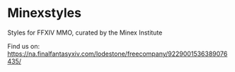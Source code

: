 # Minexstyles
Styles for FFXIV MMO, curated by the Minex Institute

Find us on: https://na.finalfantasyxiv.com/lodestone/freecompany/9229001536389076435/
